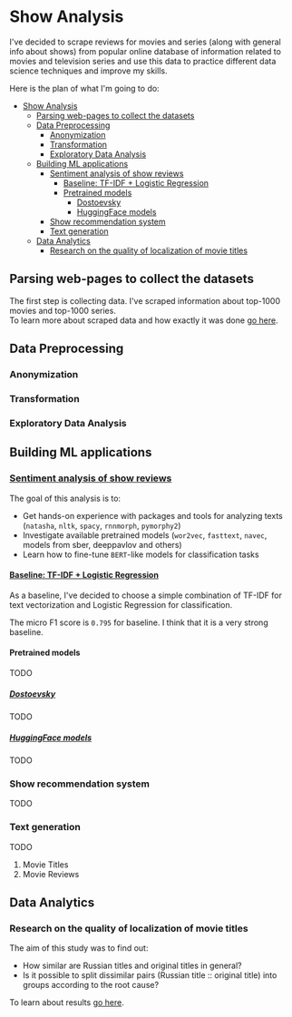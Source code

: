 # Show Analysis

I've decided to scrape reviews for movies and series (along with general info about shows) from popular online database of information related to movies and television series and use this data to practice different data science techniques and improve my skills.  

Here is the plan of what I'm going to do:

- [Show Analysis](#show-analysis)
  - [Parsing web-pages to collect the datasets](#parsing-web-pages-to-collect-the-datasets)
  - [Data Preprocessing](#data-preprocessing)
    - [Anonymization](#anonymization)
    - [Transformation](#transformation)
    - [Exploratory Data Analysis](#exploratory-data-analysis)
  - [Building ML applications](#building-ml-applications)
    - [Sentiment analysis of show reviews](#sentiment-analysis-of-show-reviews)
      - [Baseline: TF-IDF + Logistic Regression](#baseline-tf-idf--logistic-regression)
      - [Pretrained models](#pretrained-models)
        - [Dostoevsky](#dostoevsky)
        - [HuggingFace models](#huggingface-models)
    - [Show recommendation system](#show-recommendation-system)
    - [Text generation](#text-generation)
  - [Data Analytics](#data-analytics)
    - [Research on the quality of localization of movie titles](#research-on-the-quality-of-localization-of-movie-titles)

## Parsing web-pages to collect the datasets

The first step is collecting data. I've scraped information about top-1000 movies and top-1000 series.  
To learn more about scraped data and how exactly it was done [go here](https://github.com/Extremesarova/shows_analysis/tree/main/shows_analysis/code/parsing_pages).

## Data Preprocessing

### Anonymization

### Transformation

### Exploratory Data Analysis

## Building ML applications

### [Sentiment analysis of show reviews](https://github.com/Extremesarova/shows_analysis/tree/main/shows_analysis/notebooks/3_sentiment_analysis)

The goal of this analysis is to:

- Get hands-on experience with packages and tools for analyzing texts (`natasha`, `nltk`, `spacy`, `rnnmorph`, `pymorphy2`)
- Investigate available pretrained models (`wor2vec`, `fasttext`, `navec`, models from sber, deeppavlov and others)
- Learn how to fine-tune `BERT`-like models for classification tasks

#### [Baseline: TF-IDF + Logistic Regression](https://nbviewer.org/github/Extremesarova/shows_analysis/blob/main/shows_analysis/notebooks/3_sentiment_analysis/01_baseline.ipynb)

As a baseline, I've decided to choose a simple combination of TF-IDF for text vectorization and Logistic Regression for classification.  

The micro F1 score is `0.795` for baseline. I think that it is a very strong baseline.

#### Pretrained models

TODO

##### [Dostoevsky](https://nbviewer.org/github/Extremesarova/shows_analysis/blob/main/shows_analysis/notebooks/3_sentiment_analysis/02_a_pretrained_dostoevsky.ipynb)

TODO

##### [HuggingFace models](https://nbviewer.org/github/Extremesarova/shows_analysisblob/main/shows_analysis/notebooks/analysis/3_sentiment_analysis02_b_pretrained_huggingface.ipynb)

TODO

### Show recommendation system

TODO

### Text generation

TODO

1. Movie Titles
2. Movie Reviews

## Data Analytics

### Research on the quality of localization of movie titles

The aim of this study was to find out:

- How similar are Russian titles and original titles in general?
- Is it possible to split dissimilar pairs (Russian title :: original title) into groups according to the root cause?
  
To learn about results [go here](https://github.com/Extremesarova/shows_analysis/tree/main/shows_analysis/notebooks/1_title_localization_analysis).
